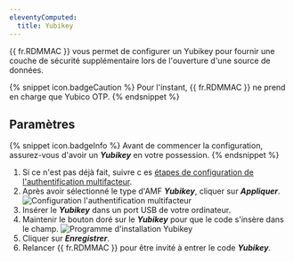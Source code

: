 ```yaml
---
eleventyComputed:
  title: Yubikey
---
```

{{ fr.RDMMAC }} vous permet de configurer un Yubikey pour fournir une couche de sécurité supplémentaire lors de l'ouverture d'une source de données.

{% snippet icon.badgeCaution %}
Pour l'instant, {{ fr.RDMMAC }} ne prend en charge que Yubico OTP.
{% endsnippet %}

## Paramètres

{% snippet icon.badgeInfo %}
Avant de commencer la configuration, assurez-vous d'avoir un ***Yubikey*** en votre possession.
{% endsnippet %}

1. Si ce n'est pas déjà fait, suivre c es [étapes de configuration de l'authentification multifacteur](/fr/rdm/mac/data-sources/multi-factor-authentication/).
1. Après avoir sélectionné le type d'AMF ***Yubikey***, cliquer sur ***Appliquer***.
![Configuration l'authentification multifacteur](https://cdnweb.devolutions.net/docs/fr/rdm/mac/clip0191.png)
1. Insérer le ***Yubikey*** dans un port USB de votre ordinateur.
1. Maintenir le bouton doré sur le ***Yubikey*** pour que le code s'insère dans le champ.
![Programme d'installation Yubikey](https://cdnweb.devolutions.net/docs/fr/rdm/mac/clip0192.png)
1. Cliquer sur ***Enregistrer***.
1. Relancer {{ fr.RDMMAC }} pour être invité à entrer le code ***Yubikey***.

